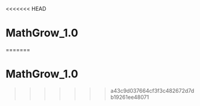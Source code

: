 <<<<<<< HEAD
# MathGrow_1.0

=======
# MathGrow_1.0
>>>>>>> a43c9d037664cf3f3c482672d7db19261ee48071
